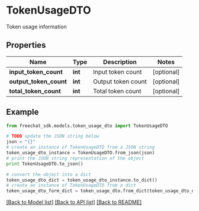 # TokenUsageDTO

Token usage information

## Properties

Name | Type | Description | Notes
------------ | ------------- | ------------- | -------------
**input_token_count** | **int** | Input token count | [optional] 
**output_token_count** | **int** | Output token count | [optional] 
**total_token_count** | **int** | Total token count | [optional] 

## Example

```python
from freechat_sdk.models.token_usage_dto import TokenUsageDTO

# TODO update the JSON string below
json = "{}"
# create an instance of TokenUsageDTO from a JSON string
token_usage_dto_instance = TokenUsageDTO.from_json(json)
# print the JSON string representation of the object
print TokenUsageDTO.to_json()

# convert the object into a dict
token_usage_dto_dict = token_usage_dto_instance.to_dict()
# create an instance of TokenUsageDTO from a dict
token_usage_dto_form_dict = token_usage_dto.from_dict(token_usage_dto_dict)
```
[[Back to Model list]](../README.md#documentation-for-models) [[Back to API list]](../README.md#documentation-for-api-endpoints) [[Back to README]](../README.md)


